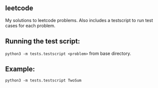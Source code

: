 ## leetcode
My solutions to leetcode problems. Also includes a testscript to run test cases for each problem.  

## Running the test script:
`python3 -m tests.testscript <problem>` from base directory.  

## Example: 
`python3 -m tests.testscript TwoSum`
